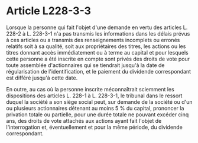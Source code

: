 # Article L228-3-3

Lorsque la personne qui fait l'objet d'une demande en vertu des articles L. 228-2 à L. 228-3-1 n'a pas transmis les informations dans les délais prévus à ces articles ou a transmis des renseignements incomplets ou erronés relatifs soit à sa qualité, soit aux propriétaires des titres, les actions ou les titres donnant accès immédiatement ou à terme au capital et pour lesquels cette personne a été inscrite en compte sont privés des droits de vote pour toute assemblée d'actionnaires qui se tiendrait jusqu'à la date de régularisation de l'identification, et le paiement du dividende correspondant est différé jusqu'à cette date.

En outre, au cas où la personne inscrite méconnaîtrait sciemment les dispositions des articles L. 228-1 à L. 228-3-1, le tribunal dans le ressort duquel la société a son siège social peut, sur demande de la société ou d'un ou plusieurs actionnaires détenant au moins 5 % du capital, prononcer la privation totale ou partielle, pour une durée totale ne pouvant excéder cinq ans, des droits de vote attachés aux actions ayant fait l'objet de l'interrogation et, éventuellement et pour la même période, du dividende correspondant.

